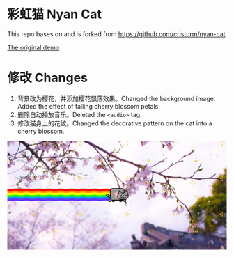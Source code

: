 # 彩虹猫 Nyan Cat

This repo bases on and is forked from https://github.com/cristurm/nyan-cat

[The original demo](http://cristurm.github.io/nyan-cat/)

# 修改 Changes

1. 背景改为樱花，并添加樱花飘落效果。Changed the background image. Added the effect of falling cherry blossom petals. 
2. 删除自动播放音乐。Deleted the `<audio>` tag.
3. 修改猫身上的花纹。Changed the decorative pattern on the cat into a cherry blossom.

![new-demo](demo.png)
